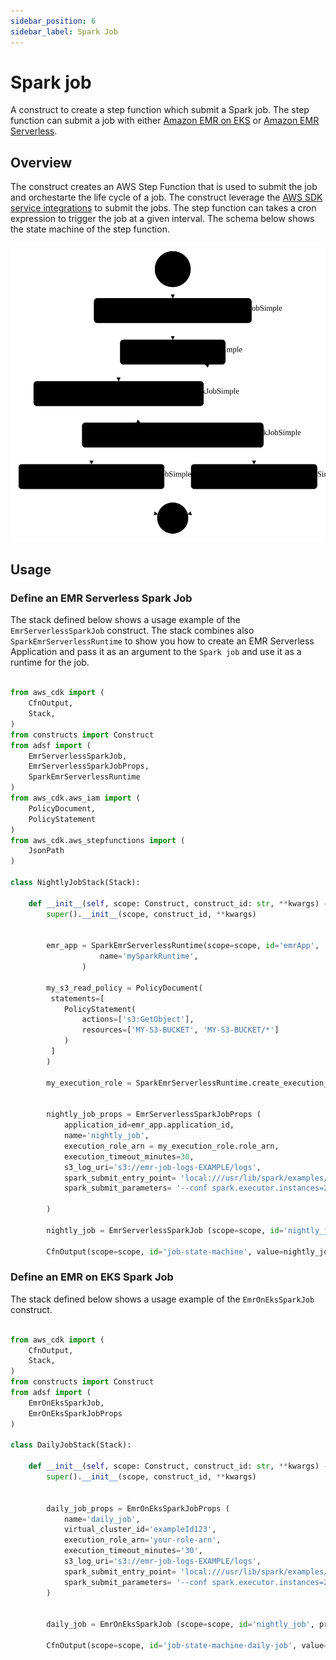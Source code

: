 ```yaml
---
sidebar_position: 6
sidebar_label: Spark Job
---
```


# Spark job

A construct to create a step function which submit a Spark job. The step function can submit a job with either [Amazon EMR on EKS](https://docs.aws.amazon.com/emr/latest/EMR-on-EKS-DevelopmentGuide/getting-started.html) or [Amazon EMR Serverless](https://docs.aws.amazon.com/emr/latest/EMR-Serverless-UserGuide/getting-started.html). 

## Overview

The construct creates an AWS Step Function that is used to submit the job and orchestarte the life cycle of a job. The construct leverage the [AWS SDK service integrations](https://docs.aws.amazon.com/step-functions/latest/dg/supported-services-awssdk.html) to submit the jobs. The step function can takes a cron expression to trigger the job at a given interval. The schema below shows the state machine of the step function.


![Spark Job State Machine](../../../static/img/adsf-spark-job-statemachine.svg)




## Usage

### Define an EMR Serverless Spark Job

The stack defined below shows a usage example of the `EmrServerlessSparkJob` construct. The stack combines also `SparkEmrServerlessRuntime` to show you how to create an EMR Serverless Application and pass it as an argument to the `Spark job` and use it as a runtime for the job. 

```python

from aws_cdk import (
    CfnOutput,
    Stack,
)
from constructs import Construct
from adsf import ( 
    EmrServerlessSparkJob, 
    EmrServerlessSparkJobProps,
    SparkEmrServerlessRuntime
)
from aws_cdk.aws_iam import (
    PolicyDocument,
    PolicyStatement
)
from aws_cdk.aws_stepfunctions import (
    JsonPath
)

class NightlyJobStack(Stack):

    def __init__(self, scope: Construct, construct_id: str, **kwargs) -> None:
        super().__init__(scope, construct_id, **kwargs)


        emr_app = SparkEmrServerlessRuntime(scope=scope, id='emrApp', 
                    name='mySparkRuntime',
                )
        
        my_s3_read_policy = PolicyDocument(
         statements=[
            PolicyStatement(
                actions=['s3:GetObject'],
                resources=['MY-S3-BUCKET', 'MY-S3-BUCKET/*']
            )
         ]   
        )

        my_execution_role = SparkEmrServerlessRuntime.create_execution_role(scope=scope, id='exec_role', execution_role_policy_document=my_s3_read_policy)
        

        nightly_job_props = EmrServerlessSparkJobProps (
            application_id=emr_app.application_id,
            name='nightly_job',
            execution_role_arn = my_execution_role.role_arn,
            execution_timeout_minutes=30,
            s3_log_uri='s3://emr-job-logs-EXAMPLE/logs',
            spark_submit_entry_point= 'local:///usr/lib/spark/examples/src/main/python/pi.py',
            spark_submit_parameters= '--conf spark.executor.instances=2 --conf spark.executor.memory=2G --conf spark.driver.memory=2G --conf spark.executor.cores=4'

        )

        nightly_job = EmrServerlessSparkJob (scope=scope, id='nightly_job', props=nightly_job_props)

        CfnOutput(scope=scope, id='job-state-machine', value=nightly_job.state_machine.state_machine_arn )

```


### Define an EMR on EKS Spark Job

The stack defined below shows a usage example of the `EmrOnEksSparkJob` construct.

```python

from aws_cdk import (
    CfnOutput,
    Stack,
)
from constructs import Construct
from adsf import ( 
    EmrOnEksSparkJob,
    EmrOnEksSparkJobProps
)

class DailyJobStack(Stack):

    def __init__(self, scope: Construct, construct_id: str, **kwargs) -> None:
        super().__init__(scope, construct_id, **kwargs)


        daily_job_props = EmrOnEksSparkJobProps (
            name='daily_job',
            virtual_cluster_id='exampleId123',
            execution_role_arn='your-role-arn',
            execution_timeout_minutes='30',
            s3_log_uri='s3://emr-job-logs-EXAMPLE/logs',
            spark_submit_entry_point= 'local:///usr/lib/spark/examples/src/main/python/pi.py',
            spark_submit_parameters= '--conf spark.executor.instances=2 --conf spark.executor.memory=2G --conf spark.driver.memory=2G --conf spark.executor.cores=4'
        )
        
        
        daily_job = EmrOnEksSparkJob (scope=scope, id='nightly_job', props=daily_job_props)

        CfnOutput(scope=scope, id='job-state-machine-daily-job', value=daily_job.state_machine.state_machine_arn )

```